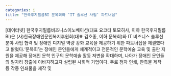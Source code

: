 ```yaml
---
categories: i
title: "한국후지필름BI 문복회와 ‘IT 솔루션 사업’ 파트너십"
---
```

[데이터넷] 한국후지필름비즈니스이노베이션(대표 요코타 토모히사, 이하 한국후지필름BI)은 (사)한국장애인문인복지후원회(대표 김호종, 이하 문복회)와 IT 비즈니스 솔루션 분야 사업 협력 및 장애인 디지털 역량 강화 교육을 제공하기 위한 파트너십을 체결했다고 밝혔다.‘문복회’는 장애인 문인들에게 체계적이고 전문적인 문학예술 교육 및 출판 지원을 제공해 장애인 문학 인구의 문학예술 활동 저변을 확대하며, 나아가 장애인 문인들의 일자리 창출에 이바지하고자 설립된 사회적 기업이다. 주로 점자 인쇄, 판촉물 제작 등 각종 인쇄물을 제작 및
